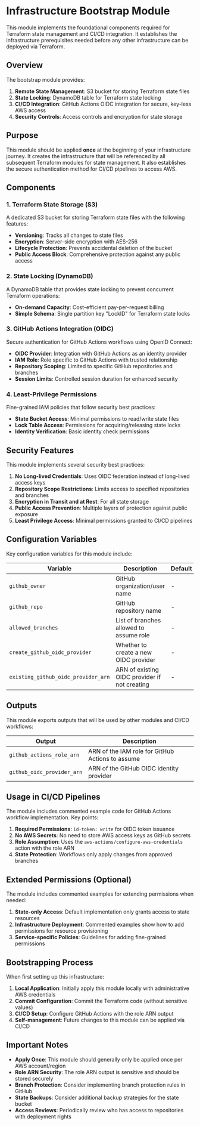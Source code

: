 # Infrastructure Bootstrap Module

This module implements the foundational components required for Terraform state management and CI/CD integration. It establishes the infrastructure prerequisites needed before any other infrastructure can be deployed via Terraform.

## Overview

The bootstrap module provides:

1. **Remote State Management**: S3 bucket for storing Terraform state files
2. **State Locking**: DynamoDB table for Terraform state locking
3. **CI/CD Integration**: GitHub Actions OIDC integration for secure, key-less AWS access
4. **Security Controls**: Access controls and encryption for state storage

## Purpose

This module should be applied **once** at the beginning of your infrastructure journey. It creates the infrastructure that will be referenced by all subsequent Terraform modules for state management. It also establishes the secure authentication method for CI/CD pipelines to access AWS.

## Components

### 1. Terraform State Storage (S3)

A dedicated S3 bucket for storing Terraform state files with the following features:

- **Versioning**: Tracks all changes to state files
- **Encryption**: Server-side encryption with AES-256
- **Lifecycle Protection**: Prevents accidental deletion of the bucket
- **Public Access Block**: Comprehensive protection against any public access

### 2. State Locking (DynamoDB)

A DynamoDB table that provides state locking to prevent concurrent Terraform operations:

- **On-demand Capacity**: Cost-efficient pay-per-request billing
- **Simple Schema**: Single partition key "LockID" for Terraform state locks

### 3. GitHub Actions Integration (OIDC)

Secure authentication for GitHub Actions workflows using OpenID Connect:

- **OIDC Provider**: Integration with GitHub Actions as an identity provider
- **IAM Role**: Role specific to GitHub Actions with trusted relationship
- **Repository Scoping**: Limited to specific GitHub repositories and branches
- **Session Limits**: Controlled session duration for enhanced security

### 4. Least-Privilege Permissions

Fine-grained IAM policies that follow security best practices:

- **State Bucket Access**: Minimal permissions to read/write state files
- **Lock Table Access**: Permissions for acquiring/releasing state locks
- **Identity Verification**: Basic identity check permissions

## Security Features

This module implements several security best practices:

1. **No Long-lived Credentials**: Uses OIDC federation instead of long-lived access keys
2. **Repository Scope Restrictions**: Limits access to specified repositories and branches
3. **Encryption in Transit and at Rest**: For all state storage
4. **Public Access Prevention**: Multiple layers of protection against public exposure
5. **Least Privilege Access**: Minimal permissions granted to CI/CD pipelines

## Configuration Variables

Key configuration variables for this module include:

| Variable | Description | Default |
|----------|-------------|---------|
| `github_owner` | GitHub organization/user name | - |
| `github_repo` | GitHub repository name | - |
| `allowed_branches` | List of branches allowed to assume role | - |
| `create_github_oidc_provider` | Whether to create a new OIDC provider | - |
| `existing_github_oidc_provider_arn` | ARN of existing OIDC provider if not creating | - |

## Outputs

This module exports outputs that will be used by other modules and CI/CD workflows:

| Output | Description |
|--------|-------------|
| `github_actions_role_arn` | ARN of the IAM role for GitHub Actions to assume |
| `github_oidc_provider_arn` | ARN of the GitHub OIDC identity provider |

## Usage in CI/CD Pipelines

The module includes commented example code for GitHub Actions workflow implementation. Key points:

1. **Required Permissions**: `id-token: write` for OIDC token issuance
2. **No AWS Secrets**: No need to store AWS access keys as GitHub secrets
3. **Role Assumption**: Uses the `aws-actions/configure-aws-credentials` action with the role ARN
4. **State Protection**: Workflows only apply changes from approved branches

## Extended Permissions (Optional)

The module includes commented examples for extending permissions when needed:

1. **State-only Access**: Default implementation only grants access to state resources
2. **Infrastructure Deployment**: Commented examples show how to add permissions for resource provisioning
3. **Service-specific Policies**: Guidelines for adding fine-grained permissions

## Bootstrapping Process

When first setting up this infrastructure:

1. **Local Application**: Initially apply this module locally with administrative AWS credentials
2. **Commit Configuration**: Commit the Terraform code (without sensitive values)
3. **CI/CD Setup**: Configure GitHub Actions with the role ARN output
4. **Self-management**: Future changes to this module can be applied via CI/CD

## Important Notes

- **Apply Once**: This module should generally only be applied once per AWS account/region
- **Role ARN Security**: The role ARN output is sensitive and should be stored securely
- **Branch Protection**: Consider implementing branch protection rules in GitHub
- **State Backups**: Consider additional backup strategies for the state bucket
- **Access Reviews**: Periodically review who has access to repositories with deployment rights
